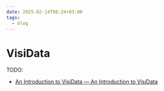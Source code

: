 ```yaml
---
date: 2025-02-14T08:24+03:00
tags:
  - blog
---
```


# VisiData

TODO:

- [An Introduction to VisiData — An Introduction to VisiData](https://jsvine.github.io/intro-to-visidata/ )


